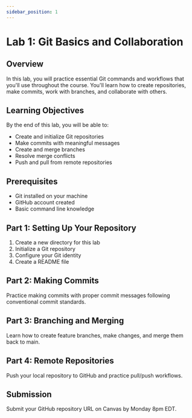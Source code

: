 ```yaml
---
sidebar_position: 1
---
```


# Lab 1: Git Basics and Collaboration

## Overview

In this lab, you will practice essential Git commands and workflows that you'll use throughout the course. You'll learn how to create repositories, make commits, work with branches, and collaborate with others.

## Learning Objectives

By the end of this lab, you will be able to:
- Create and initialize Git repositories
- Make commits with meaningful messages
- Create and merge branches
- Resolve merge conflicts
- Push and pull from remote repositories

## Prerequisites

- Git installed on your machine
- GitHub account created
- Basic command line knowledge

## Part 1: Setting Up Your Repository

1. Create a new directory for this lab
2. Initialize a Git repository
3. Configure your Git identity
4. Create a README file

## Part 2: Making Commits

Practice making commits with proper commit messages following conventional commit standards.

## Part 3: Branching and Merging

Learn how to create feature branches, make changes, and merge them back to main.

## Part 4: Remote Repositories

Push your local repository to GitHub and practice pull/push workflows.

## Submission

Submit your GitHub repository URL on Canvas by Monday 8pm EDT.

